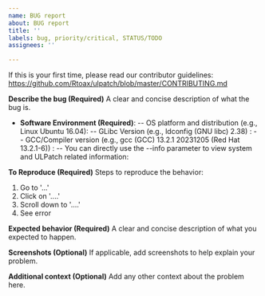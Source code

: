 ```yaml
---
name: BUG report
about: BUG report
title: ''
labels: bug, priority/critical, STATUS/TODO
assignees: ''

---
```


If this is your first time, please read our contributor guidelines:
https://github.com/Rtoax/ulpatch/blob/master/CONTRIBUTING.md

**Describe the bug (Required)**
A clear and concise description of what the bug is.

- **Software Environment (Required)**:
-- OS platform and distribution (e.g., Linux Ubuntu 16.04):
-- GLibc Version (e.g., ldconfig (GNU libc) 2.38) :
-- GCC/Compiler version (e.g., gcc (GCC) 13.2.1 20231205 (Red Hat 13.2.1-6)) :
-- You can directly use the --info parameter to view system and ULPatch related information:

**To Reproduce (Required)**
Steps to reproduce the behavior:
1. Go to '...'
2. Click on '....'
3. Scroll down to '....'
4. See error

**Expected behavior (Required)**
A clear and concise description of what you expected to happen.

**Screenshots (Optional)**
If applicable, add screenshots to help explain your problem.

**Additional context (Optional)**
Add any other context about the problem here.
